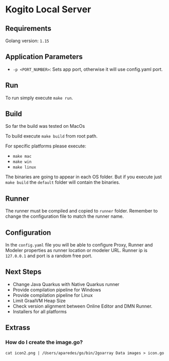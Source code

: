 # Kogito Local Server

## Requirements

Golang version: `1.15`

## Application Parameters

- `-p <PORT_NUMBER>`: Sets app port, otherwise it will use config.yaml port.

## Run

To run simply execute `make run`.

## Build

So far the build was tested on MacOs

To build execute `make build` from root path.

For specific platforms please execute:

- `make mac`
- `make win`
- `make linux`

The binaries are going to appear in each OS folder. But if you execute just `make build` the `default` folder will contain the binaries.

## Runner

The runner must be compiled and copied to `runner` folder. Remember to change the configuration file to match the runner name.

## Configuration

In the `config.yaml` file you will be able to configure Proxy, Runner and Modeler properties as runner location or modeler URL. Runner ip is `127.0.0.1` and port is a random free port.

## Next Steps

- Change Java Quarkus with Native Quarkus runner
- Provide compilation pipeline for Windows
- Provide compilation pipeline for Linux
- Limit GraalVM Heap Size
- Check version alignment between Online Editor and DMN Runner.
- Installers for all platforms

## Extrass

### How do I create the image.go?

`cat icon2.png | /Users/aparedes/go/bin/2goarray Data images > icon.go`
